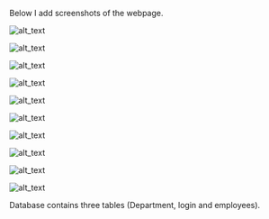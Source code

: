Below I add screenshots of the webpage.

![alt_text](https://github.com/Jorge36/hobby/blob/24361b22d63af3dea7a5a68b49af801aa9f22be0/ImgWebPage/article1.png)

![alt_text](https://github.com/Jorge36/hobby/blob/24361b22d63af3dea7a5a68b49af801aa9f22be0/ImgWebPage/article2.png)

![alt_text](https://github.com/Jorge36/hobby/blob/24361b22d63af3dea7a5a68b49af801aa9f22be0/ImgWebPage/database_review1.png)

![alt_text](https://github.com/Jorge36/hobby/blob/24361b22d63af3dea7a5a68b49af801aa9f22be0/ImgWebPage/database_review2.png)

![alt_text](https://github.com/Jorge36/hobby/blob/24361b22d63af3dea7a5a68b49af801aa9f22be0/ImgWebPage/index.png)

![alt_text](https://github.com/Jorge36/hobby/blob/24361b22d63af3dea7a5a68b49af801aa9f22be0/ImgWebPage/index2.png)

![alt_text](https://github.com/Jorge36/hobby/blob/24361b22d63af3dea7a5a68b49af801aa9f22be0/ImgWebPage/report%20javascript.png)

![alt_text](https://github.com/Jorge36/hobby/blob/24361b22d63af3dea7a5a68b49af801aa9f22be0/ImgWebPage/report_bootstrap.png)

![alt_text](https://github.com/Jorge36/hobby/blob/24361b22d63af3dea7a5a68b49af801aa9f22be0/ImgWebPage/report_more.png)

![alt_text](https://github.com/Jorge36/hobby/blob/24361b22d63af3dea7a5a68b49af801aa9f22be0/ImgWebPage/report_php.png)

Database contains three tables (Department, login and employees).
